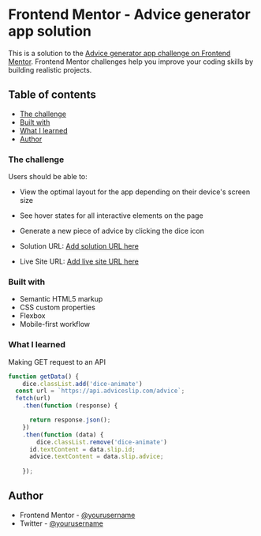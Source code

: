 # Frontend Mentor - Advice generator app solution

This is a solution to the [Advice generator app challenge on Frontend Mentor](https://www.frontendmentor.io/challenges/advice-generator-app-QdUG-13db). Frontend Mentor challenges help you improve your coding skills by building realistic projects.

## Table of contents


  - [The challenge](#the-challenge)
  - [Built with](#built-with)
  - [What I learned](#what-i-learned)
- [Author](#author)




### The challenge

Users should be able to:

- View the optimal layout for the app depending on their device's screen size
- See hover states for all interactive elements on the page
- Generate a new piece of advice by clicking the dice icon



- Solution URL: [Add solution URL here](https://your-solution-url.com)
- Live Site URL: [Add live site URL here](https://your-live-site-url.com)


### Built with

- Semantic HTML5 markup
- CSS custom properties
- Flexbox
- Mobile-first workflow

### What I learned

Making GET request to an API

```js
function getData() {
    dice.classList.add('dice-animate')
  const url = `https://api.adviceslip.com/advice`;
  fetch(url)
    .then(function (response) {

      return response.json();
    })
    .then(function (data) {
        dice.classList.remove('dice-animate')
      id.textContent = data.slip.id;
      advice.textContent = data.slip.advice;
      
    });
```



## Author

- Frontend Mentor - [@yourusername](https://www.frontendmentor.io/profile/Errorman2003)
- Twitter - [@yourusername](https://www.twitter.com/err_or_man)

